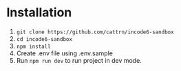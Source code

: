 # Installation

1. ```git clone https://github.com/cattrn/incode6-sandbox```
2. ```cd incode6-sandbox```
3. ```npm install```
4. Create .env file using .env.sample
5. Run ```npm run dev``` to run project in dev mode.